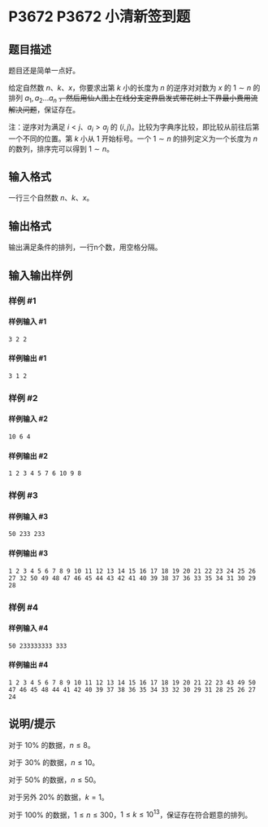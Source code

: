 # P3672 P3672 小清新签到题

## 题目描述

题目还是简单一点好。

给定自然数 $n$、$k$、$x$，你要求出第 $k$ 小的长度为 $n$ 的逆序对对数为 $x$ 的 $1\sim n$ 的排列 $a_1,a_2 ... a_n$ ~~，然后用仙人图上在线分支定界启发式带花树上下界最小费用流解决问题~~，保证存在。

注：逆序对为满足 $i<j$、$a_i>a_j$ 的 $(i,j)$。比较为字典序比较，即比较从前往后第一个不同的位置。第 $k$ 小从 $1$ 开始标号。一个 $1\sim n$ 的排列定义为一个长度为 $n$ 的数列，排序完可以得到 $1\sim n$。


## 输入格式

一行三个自然数 $n$、$k$、$x$。


## 输出格式

输出满足条件的排列，一行n个数，用空格分隔。


## 输入输出样例

### 样例 #1

#### 样例输入 #1

```
3 2 2
```

#### 样例输出 #1

```
3 1 2
```

### 样例 #2

#### 样例输入 #2

```
10 6 4
```

#### 样例输出 #2

```
1 2 3 4 5 7 6 10 9 8
```

### 样例 #3

#### 样例输入 #3

```
50 233 233
```

#### 样例输出 #3

```
1 2 3 4 5 6 7 8 9 10 11 12 13 14 15 16 17 18 19 20 21 22 23 24 25 26 27 32 50 49 48 47 46 45 44 43 42 41 40 39 38 37 36 33 35 34 31 30 29 28
```

### 样例 #4

#### 样例输入 #4

```
50 233333333 333
```

#### 样例输出 #4

```
1 2 3 4 5 6 7 8 9 10 11 12 13 14 15 16 17 18 19 20 21 22 23 43 49 50 47 46 45 48 44 41 42 40 39 37 38 36 35 34 33 32 30 29 31 28 25 26 27 24
```

## 说明/提示

对于 $10\%$ 的数据，$n \leq 8$。

对于 $30\%$ 的数据，$n \leq 10$。

对于 $50\%$ 的数据，$n \leq 50$。

对于另外 $20\%$ 的数据，$k=1$。

对于 $100\%$ 的数据，$1 \leq n \leq 300$，$1 \leq k \leq 10^{13}$，保证存在符合题意的排列。

